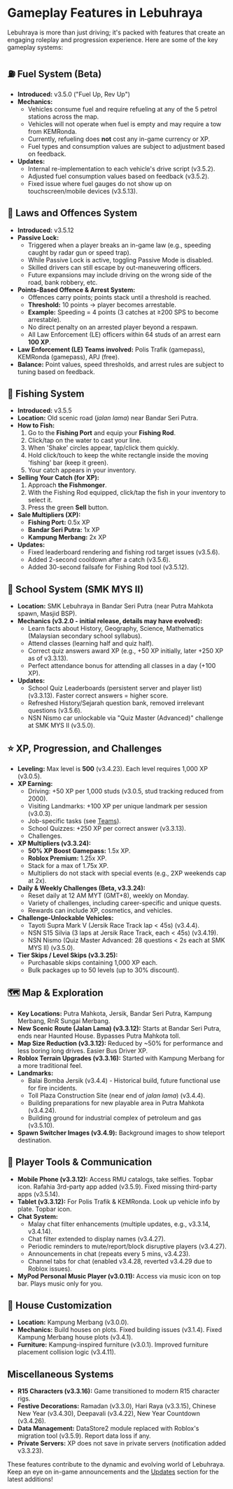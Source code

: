 # Gameplay Features in Lebuhraya

Lebuhraya is more than just driving; it's packed with features that create an engaging roleplay and progression experience. Here are some of the key gameplay systems:

## ⛽ Fuel System (Beta)

- **Introduced:** v3.5.0 ("Fuel Up, Rev Up")
- **Mechanics:**
  - Vehicles consume fuel and require refueling at any of the 5 petrol stations across the map.
  - Vehicles will not operate when fuel is empty and may require a tow from KEMRonda.
  - Currently, refueling does **not** cost any in-game currency or XP.
  - Fuel types and consumption values are subject to adjustment based on feedback.
- **Updates:**
  - Internal re-implementation to each vehicle's drive script (v3.5.2).
  - Adjusted fuel consumption values based on feedback (v3.5.2).
  - Fixed issue where fuel gauges do not show up on touchscreen/mobile devices (v3.5.13).

## 🚓 Laws and Offences System

- **Introduced:** v3.5.12
- **Passive Lock:**
  - Triggered when a player breaks an in-game law (e.g., speeding caught by radar gun or speed trap).
  - While Passive Lock is active, toggling Passive Mode is disabled.
  - Skilled drivers can still escape by out-maneuvering officers.
  - Future expansions may include driving on the wrong side of the road, bank robbery, etc.
- **Points-Based Offence & Arrest System:**
  - Offences carry points; points stack until a threshold is reached.
  - **Threshold:** 10 points → player becomes arrestable.
  - **Example:** Speeding = 4 points (3 catches at ≥200 SPS to become arrestable).
  - No direct penalty on an arrested player beyond a respawn.
  - All Law Enforcement (LE) officers within 64 studs of an arrest earn **100 XP**.
- **Law Enforcement (LE) Teams involved:** Polis Trafik (gamepass), KEMRonda (gamepass), APJ (free).
- **Balance:** Point values, speed thresholds, and arrest rules are subject to tuning based on feedback.

## 🎣 Fishing System

- **Introduced:** v3.5.5
- **Location:** Old scenic road (_jalan lama_) near Bandar Seri Putra.
- **How to Fish:**
  1.  Go to the **Fishing Port** and equip your **Fishing Rod**.
  2.  Click/tap on the water to cast your line.
  3.  When 'Shake' circles appear, tap/click them quickly.
  4.  Hold click/touch to keep the white rectangle inside the moving 'fishing' bar (keep it green).
  5.  Your catch appears in your inventory.
- **Selling Your Catch (for XP):**
  1.  Approach **the Fishmonger**.
  2.  With the Fishing Rod equipped, click/tap the fish in your inventory to select it.
  3.  Press the green **Sell** button.
- **Sale Multipliers (XP):**
  - **Fishing Port:** 0.5x XP
  - **Bandar Seri Putra:** 1x XP
  - **Kampung Merbang:** 2x XP
- **Updates:**
  - Fixed leaderboard rendering and fishing rod target issues (v3.5.6).
  - Added 2-second cooldown after a catch (v3.5.6).
  - Added 30-second failsafe for Fishing Rod tool (v3.5.12).

## 📖 School System (SMK MYS II)

- **Location:** SMK Lebuhraya in Bandar Seri Putra (near Putra Mahkota spawn, Masjid BSP).
- **Mechanics (v3.2.0 - initial release, details may have evolved):**
  - Learn facts about History, Geography, Science, Mathematics (Malaysian secondary school syllabus).
  - Attend classes (learning half and quiz half).
  - Correct quiz answers award XP (e.g., +50 XP initially, later +250 XP as of v3.3.13).
  - Perfect attendance bonus for attending all classes in a day (+100 XP).
- **Updates:**
  - School Quiz Leaderboards (persistent server and player list) (v3.3.13). Faster correct answers = higher score.
  - Refreshed History/Sejarah question bank, removed irrelevant questions (v3.5.6).
  - NSN Nismo car unlockable via "Quiz Master (Advanced)" challenge at SMK MYS II (v3.5.0).

## ⭐ XP, Progression, and Challenges

- **Leveling:** Max level is **500** (v3.4.23). Each level requires 1,000 XP (v3.0.5).
- **XP Earning:**
  - Driving: +50 XP per 1,000 studs (v3.0.5, stud tracking reduced from 2000).
  - Visiting Landmarks: +100 XP per unique landmark per session (v3.0.3).
  - Job-specific tasks (see [Teams](./teams.md)).
  - School Quizzes: +250 XP per correct answer (v3.3.13).
  - Challenges.
- **XP Multipliers (v3.3.24):**
  - **50% XP Boost Gamepass:** 1.5x XP.
  - **Roblox Premium:** 1.25x XP.
  - Stack for a max of 1.75x XP.
  - Multipliers do not stack with special events (e.g., 2XP weekends cap at 2x).
- **Daily & Weekly Challenges (Beta, v3.3.24):**
  - Reset daily at 12 AM MYT (GMT+8), weekly on Monday.
  - Variety of challenges, including career-specific and unique quests.
  - Rewards can include XP, cosmetics, and vehicles.
- **Challenge-Unlockable Vehicles:**
  - Tayoti Supra Mark V (Jersik Race Track lap < 45s) (v3.4.4).
  - NSN S15 Silvia (3 laps at Jersik Race Track, each < 45s) (v3.4.19).
  - NSN Nismo (Quiz Master Advanced: 28 questions < 2s each at SMK MYS II) (v3.5.0).
- **Tier Skips / Level Skips (v3.3.25):**
  - Purchasable skips containing 1,000 XP each.
  - Bulk packages up to 50 levels (up to 30% discount).

## 🗺️ Map & Exploration

- **Key Locations:** Putra Mahkota, Jersik, Bandar Seri Putra, Kampung Merbang, RnR Sungai Merbang.
- **New Scenic Route (Jalan Lama) (v3.3.12):** Starts at Bandar Seri Putra, ends near Haunted House. Bypasses Putra Mahkota toll.
- **Map Size Reduction (v3.3.12):** Reduced by ~50% for performance and less boring long drives. Easier Bus Driver XP.
- **Roblox Terrain Upgrades (v3.3.16):** Started with Kampung Merbang for a more traditional feel.
- **Landmarks:**
  - Balai Bomba Jersik (v3.4.4) - Historical build, future functional use for fire incidents.
  - Toll Plaza Construction Site (near end of _jalan lama_) (v3.4.4).
  - Building preparations for new playable area in Putra Mahkota (v3.4.24).
  - Building ground for industrial complex of petroleum and gas (v3.5.10).
- **Spawn Switcher Images (v3.4.9):** Background images to show teleport destination.

## 📱 Player Tools & Communication

- **Mobile Phone (v3.3.12):** Access RMU catalogs, take selfies. Topbar icon. Rafahia 3rd-party app added (v3.5.9). Fixed missing third-party apps (v3.5.14).
- **Tablet (v3.3.12):** For Polis Trafik & KEMRonda. Look up vehicle info by plate. Topbar icon.
- **Chat System:**
  - Malay chat filter enhancements (multiple updates, e.g., v3.3.14, v3.4.14).
  - Chat filter extended to display names (v3.4.27).
  - Periodic reminders to mute/report/block disruptive players (v3.4.27).
  - Announcements in chat (repeats every 5 mins, v3.4.23).
  - Channel tabs for chat (enabled v3.4.28, reverted v3.4.29 due to Roblox issues).
- **MyPod Personal Music Player (v3.0.11):** Access via music icon on top bar. Plays music only for you.

## 🏡 House Customization

- **Location:** Kampung Merbang (v3.0.0).
- **Mechanics:** Build houses on plots. Fixed building issues (v3.1.4). Fixed Kampung Merbang house plots (v3.4.1).
- **Furniture:** Kampung-inspired furniture (v3.0.1). Improved furniture placement collision logic (v3.4.11).

## Miscellaneous Systems

- **R15 Characters (v3.3.16):** Game transitioned to modern R15 character rigs.
- **Festive Decorations:** Ramadan (v3.3.0), Hari Raya (v3.3.15), Chinese New Year (v3.4.30), Deepavali (v3.4.22), New Year Countdown (v3.4.26).
- **Data Management:** DataStore2 module replaced with Roblox's migration tool (v3.5.9). Report data loss if any.
- **Private Servers:** XP does not save in private servers (notification added v3.3.23).

These features contribute to the dynamic and evolving world of Lebuhraya. Keep an eye on in-game announcements and the [Updates](./updates.md) section for the latest additions!
